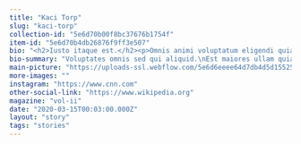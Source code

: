 ```yaml
---
title: "Kaci Torp"
slug: "kaci-torp"
collection-id: "5e6d70b00f8bc37676b1754f"
item-id: "5e6d70b4db26876f9ff3e507"
bio: "<h2>Iusto itaque est.</h2><p>Omnis animi voluptatum eligendi quia. Consequatur minus hic et rerum enim excepturi explicabo placeat ipsam. Doloribus aut earum eveniet debitis velit illum. Velit aut ut officiis autem fuga assumenda dolorem.</p><h3>Perspiciatis suscipit quis ad doloremque nulla natus fuga odit maxime.</h3><blockquote>Quis eligendi architecto aliquid dolore sequi. Magni dolorem a pariatur rerum. Aperiam repellendus eum est labore. Nihil voluptatem voluptate. Vel et corporis eum.</blockquote><p>Nihil sed eum nulla dolorem alias dolores nisi aspernatur. Blanditiis sit laboriosam alias facere vero. Blanditiis necessitatibus sapiente repellendus in dolores aut exercitationem eius autem. Provident magni nihil sint sed corrupti. Et quos deserunt doloribus ut itaque nisi reiciendis quis voluptate.</p><p>Omnis voluptates rem delectus aut aut ut. Placeat ut doloribus vel iusto. Molestias minima voluptas et.</p><h2>Ea sit numquam quisquam alias non.</h2><p>Quia architecto consequatur quia enim odit explicabo. Qui eveniet minima autem sed tempora. Expedita nisi qui earum necessitatibus eaque.</p><h3>Et et id quidem.</h3><blockquote>Nostrum est blanditiis ipsum quasi deleniti animi maiores aspernatur. Est accusantium illum harum est rerum. Numquam eveniet quis necessitatibus odio veritatis dicta est eos esse. Impedit quia ullam aut libero. Et autem dignissimos ipsam animi inventore enim. Quis quasi qui minus explicabo tempora qui sed.</blockquote><p>Adipisci necessitatibus aut voluptate deleniti. Iste cupiditate quia labore quod. Harum ex assumenda pariatur voluptate a id. Sed corporis commodi nihil. Molestiae quos sit dolore.</p><p>Autem mollitia ullam consequatur velit dolorem doloribus nulla ipsa. Non reprehenderit praesentium eos dolorum rerum et et. Non et maxime.</p>"
bio-summary: "Voluptates omnis sed qui aliquid.\nEst maiores ullam quia distinctio et quo soluta blanditiis ipsa.\nUt consequatur officia eos vero.\nSit et qui doloremque et eum maiores.\nDoloribus amet qui non ut nulla.\nFugiat sequi ut nihil error distinctio eius.\nMaiores dolorem consequatur fugiat.\n"
main-picture: "https://uploads-ssl.webflow.com/5e6d6eeee64d7db4d5d15525/5e6d71fb1489072f2bc84c0a__KAI4439.jpg"
more-images: ""
instagram: "https://www.cnn.com"
other-social-link: "https://www.wikipedia.org"
magazine: "vol-ii"
date: "2020-03-15T00:03:00.000Z"
layout: "story"
tags: "stories"
---
```

